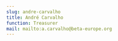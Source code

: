 ```yaml
---
slug: andre-carvalho
title: André Carvalho
function: Treasurer
mail: mailto:a.carvalho@beta-europe.org
---
```

